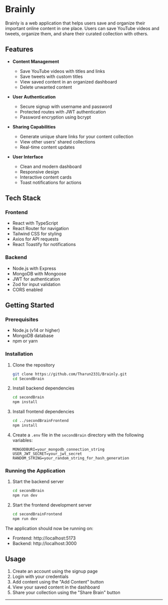 # Brainly

Brainly is a web application that helps users save and organize their important online content in one place. Users can save YouTube videos and tweets, organize them, and share their curated collection with others.

## Features

- **Content Management**
  - Save YouTube videos with titles and links
  - Save tweets with custom titles
  - View saved content in an organized dashboard
  - Delete unwanted content

- **User Authentication**
  - Secure signup with username and password
  - Protected routes with JWT authentication
  - Password encryption using bcrypt

- **Sharing Capabilities**
  - Generate unique share links for your content collection
  - View other users' shared collections
  - Real-time content updates

- **User Interface**
  - Clean and modern dashboard
  - Responsive design
  - Interactive content cards
  - Toast notifications for actions

## Tech Stack

### Frontend
- React with TypeScript
- React Router for navigation
- Tailwind CSS for styling
- Axios for API requests
- React Toastify for notifications

### Backend
- Node.js with Express
- MongoDB with Mongoose
- JWT for authentication
- Zod for input validation
- CORS enabled

## Getting Started

### Prerequisites
- Node.js (v14 or higher)
- MongoDB database
- npm or yarn

### Installation

1. Clone the repository
    ```sh
    git clone https://github.com/Tharun2331/Brainly.git
    cd SecondBrain
    ```

2. Install backend dependencies
    ```sh
    cd secondBrain
    npm install
    ```

3. Install frontend dependencies
    ```sh
    cd ../secondBrainFrontend
    npm install
    ```

4. Create a `.env` file in the `secondBrain` directory with the following variables:
    ```env
    MONGODBURI=your_mongodb_connection_string
    USER_JWT_SECRET=your_jwt_secret
    RANDOM_STRING=your_random_string_for_hash_generation
    ```

### Running the Application

1. Start the backend server
    ```sh
    cd secondBrain
    npm run dev
    ```

2. Start the frontend development server
    ```sh
    cd secondBrainFrontend
    npm run dev
    ```

The application should now be running on:
- Frontend: http://localhost:5173
- Backend: http://localhost:3000

## Usage

1. Create an account using the signup page
2. Login with your credentials
3. Add content using the "Add Content" button
4. View your saved content in the dashboard
5. Share your collection using the "Share Brain" button

---
